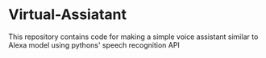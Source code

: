 # Virtual-Assiatant
This repository contains code for making a simple voice assistant similar to Alexa model using pythons' speech recognition API 
